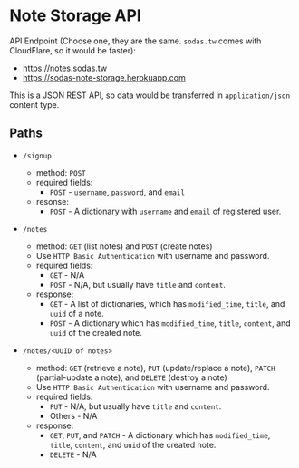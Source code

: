 # Note Storage API

API Endpoint (Choose one, they are the same. `sodas.tw` comes with CloudFlare,
so it would be faster):

- https://notes.sodas.tw
- https://sodas-note-storage.herokuapp.com

This is a JSON REST API, so data would be transferred in `application/json` content type.


## Paths

- `/signup`
  - method: `POST`
  - required fields:
    - `POST` - `username`, `password`, and `email`
  - resonse:
    - `POST` - A dictionary with `username` and `email` of registered user.

- `/notes`
  - method: `GET` (list notes) and `POST` (create notes)
  - Use `HTTP Basic Authentication` with username and password.
  - required fields:
    - `GET` - N/A
    - `POST` - N/A, but usually have `title` and `content`.
  - response:
    - `GET` - A list of dictionaries, which has `modified_time`, `title`, and `uuid` of a note.
    - `POST` - A dictionary which has `modified_time`, `title`, `content`, and `uuid` of the created note.

- `/notes/<UUID of notes>`
  - method: `GET` (retrieve a note), `PUT` (update/replace a note),
    `PATCH` (partial-update a note), and `DELETE` (destroy a note)
  - Use `HTTP Basic Authentication` with username and password.
  - required fields:
    - `PUT` - N/A, but usually have `title` and `content`.
    - Others - N/A
  - response:
    - `GET`, `PUT`, and `PATCH` - A dictionary which has `modified_time`, `title`, `content`,
                                  and `uuid` of the created note.
    - `DELETE` - N/A
